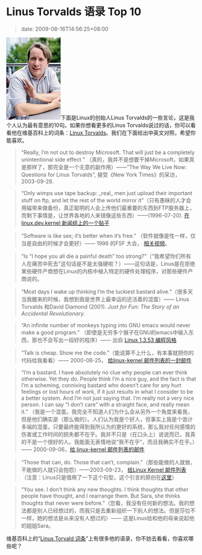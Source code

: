 # Linus Torvalds 语录 Top 10
>date: 2009-08-16T14:56:25+08:00


![linus torvalds](/assets/images/coolshell.cn/wp-content/uploads/2009/08/linus_torvalds_talking.jpg "linus torvalds")下面是Linux的创始人Linus Torvalds的一些言论，这是我个人认为最有意思的10句。如果你想看更多的Linus Torvalds说过的话，你可以看看他在维基百科上的词条：[Linux Torvalds](https://en.wikiquote.org/wiki/Linus_Torvalds)。我们在下面给出中英文对照，希望你能喜欢。



> “Really, I’m not out to destroy Microsoft. That will just be a completely unintentional side effect ” （真的，我并不是想要干掉Microsoft，如果真是那样了，那完全是一个无意的副作用）——”The Way We Live Now: Questions for Linus Torvalds”, 接受《New York Times》的采访， 2003-09-28.
> 
> 



> “Only wimps use tape backup: \_real\_ men just upload their important stuff on ftp, and let the rest of the world mirror it”（只有愚昧的人才会用磁带来做备份，真正聪明的人会上传他们最重要的东西到FTP服务器上，而剩下事情是，让世界各地的人来镜像这些东西）——(1996-07-20). [在linux.dev.kernel 新闻组上的一个贴子](https://groups.google.com/groups?selm=Pine.LNX.3.91.960720095713.20645F-100000%40linux.cs.Helsinki.FI "http://groups.google.com/groups?selm=Pine.LNX.3.91.960720095713.20645F-100000%40linux.cs.Helsinki.FI")
> 
> 




> “Software is like sex; it’s better when it’s free.” （软件就像是性一样，仅当是自由的时候才会更好）—— 1996 的FSF 大会， [相关视频](http://www.argentilinux.com.ar/doku.php/linux_videos_documentales:the_code_linux "http://www.argentilinux.com.ar/doku.php/linux_videos_documentales:the_code_linux")。
> 
> 



> “Is “I hope you all die a painful death” too strong?”（“我希望你们所有人在痛苦中死去”这句话是不是太强硬啦？）——这句话是，Linus是在拒绝某些硬件产商想在Linux的内核中植入特定的硬件处理程序，对那些硬件产商说的。
> 
> 



> “Most days I wake up thinking I’m the luckiest bastard alive.”（很多天当我醒来的时候，我想到我是世界上最幸运的还活着的混蛋）—— Linus  Torvalds 和David Diamond (2001). *Just for Fun: The Story of an Accidental Revolutionary.*
> 
> 



> “An infinite number of monkeys typing into GNU emacs would never make a good program.” （即使是无穷多个猴子在GNU的emacs中输入东西，那也不会写出一段好的程序）—— 出自 [Linux 1.3.53 编程风格](http://www.linuxhq.com/kernel/v1.3/53/Documentation/CodingStyle "http://www.linuxhq.com/kernel/v1.3/53/Documentation/CodingStyle")
> 
> 



> “Talk is cheap. Show me the code.”（能说算不上什么，有本事就把你的代码给我看看）—— 2000-08-25， [给linux-kernel 邮件列表的一封邮件](http://lkml.org/lkml/2000/8/25/132 "http://lkml.org/lkml/2000/8/25/132")
> 
> 



> “I’m a bastard. I have absolutely no clue why people can ever think otherwise. Yet they do. People think I’m a nice guy, and the fact is that I’m a scheming, conniving bastard who doesn’t care for any hurt feelings or lost hours of work, if it just results in what I consider to be a better system. And I’m not just saying that. I’m really not a very nice person. I can say “I don’t care” with a straight face, and really mean it.” （我是一个混蛋。我完全不知道人们为什么会从另外一个角度来看我，但是他们确实是（那么做的）。人们认为我是个好人，但事实上我是个诡计多端的混蛋，只要最终能得到我所认为的更好的系统，那么我对任何感情的伤害或工作时间的损失都不在乎。我并不只是（在口头上）说说而已，我真的不是一个很好的人。我能面无表情地说“我不在乎”，而且我确实不在乎。）—— 2000-09-06，[给 linux-kernel 邮件列表的邮件](http://lkml.org/lkml/2000/9/6/65 "http://lkml.org/lkml/2000/9/6/65")
> 
> 



> “Those that can, do. Those that can’t, complain.”（那些能做的人就做，不能做的人就只会抱怨）——2003-09-23， [给Linux Kernel 邮件列表](http://kerneltrap.org/node/901 "http://kerneltrap.org/node/901") （注意：Linus只是借用了一下这个句型，这个引言的原创在[这里](http://shlomif.livejournal.com/39215.html)）
> 
> 



> “You see. I don’t think any new thoughts. I think thoughts that other people have thought, and I rearrange them. But Sara, she thinks thoughts that never were before.”（您看，我没有任何新的想法。我的想法都是别人已经想过的，而我只是去重新组织一下别人的想法。但是莎拉不一样，她的想法是从来没有人想过的）—— 这是Linus给和他的母亲说起他的姐姐Sara。
> 
> 


维基百科上的“[Linus Torvald 词条](https://en.wikiquote.org/wiki/Linus_Torvalds)”上有很多他的语录，你不妨去看看，你喜欢哪些呢？


